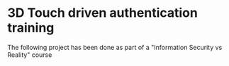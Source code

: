 3D Touch driven authentication training
===================


The following project has been done as part of a "Information Security vs Reality" course 
